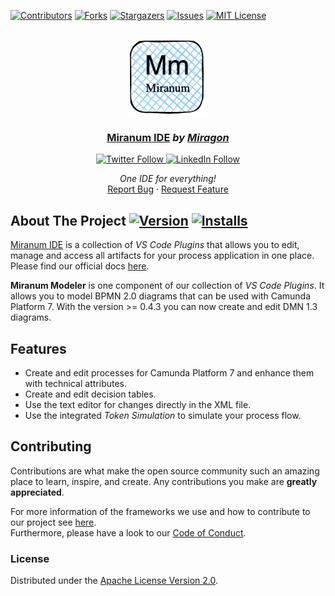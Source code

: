 <div id="top"></div>

<!-- PROJECT SHIELDS -->
[![Contributors][contributors-shield]][contributors-url]
[![Forks][forks-shield]][forks-url]
[![Stargazers][stars-shield]][stars-url]
[![Issues][issues-shield]][issues-url]
[![MIT License][license-shield]][license-url]
<!-- END OF PROJECT SHIELDS -->

<!-- PROJECT LOGO -->
<br />
<div align="center">
    <a href="#">
        <img src="https://raw.githubusercontent.com/Miragon/miranum-ide/main/images/miranum_logo.png" alt="Logo" height="120">
    </a>
    <h3 ><a href="https://miranum.com/">Miranum IDE</a> <i>by <a href="https://miragon.io/">Miragon</a></i></h3>
    <a href="https://twitter.com/miragon_io" target="_blank" rel="noreferrer noopener nofollow">
        <img src="https://img.shields.io/badge/follow-@miragon__io-1DA1F2?logo=twitter&style=social" alt="Twitter Follow">
    </a>
    <a href="https://www.linkedin.com/company/miragon-io" target="_blank" rel="noreferrer noopener nofollow">
        <img src="https://img.shields.io/badge/Follow-miragon-blue?style=social&logo=linkedin&logoColor=blue" alt="LinkedIn Follow">
    </a>
    <p>
        <i>One IDE for everything!</i>
        <br />
        <a href="https://github.com/Miragon/miranum-ide/issues">Report Bug</a>
        ·
        <a href="https://github.com/Miragon/miranum-ide/pulls">Request Feature</a>
    </p>
</div>

## About The Project [![Version][version-shield]][version-url] [![Installs][installs-shield]][installs-url]

[Miranum IDE](https://marketplace.visualstudio.com/items?itemName=miragon-gmbh.miranum-ide) is a collection of *VS Code Plugins* that allows you to edit, manage and access all artifacts for your 
process application in one place.
Please find our official docs [here](https://miranum.com/docs/components/miranum-ide/intro-miranum-ide).


**Miranum Modeler** is one component of our collection of *VS Code Plugins*.
It allows you to model BPMN 2.0 diagrams that can be used with Camunda Platform 7. With the version >= 0.4.3 you can now
create and edit DMN 1.3 diagrams.

## Features

* Create and edit processes for Camunda Platform 7 and enhance them with technical attributes.
* Create and edit decision tables.
* Use the text editor for changes directly in the XML file.
* Use the integrated *Token Simulation* to simulate your process flow.

## Contributing

Contributions are what make the open source community such an amazing place to learn, inspire, and create.
Any contributions you make are **greatly appreciated**.

For more information of the frameworks we use and how to contribute to our project see [here](https://github.com/Miragon/miranum-ide/blob/main/README.md).  
Furthermore, please have a look to our [Code of Conduct](https://miranum.com/docs/components/contributing/).

### License

Distributed under the [Apache License Version 2.0](https://github.com/Miragon/miranum-ide/blob/main/LICENSE).


<!-- MARKDOWN LINKS & IMAGES -->
<!-- https://www.markdownguide.org/basic-syntax/#reference-style-links -->
[contributors-shield]: https://img.shields.io/github/contributors/Miragon/miranum-ide.svg?style=for-the-badge
[contributors-url]: https://github.com/Miragon/miranum-ide/graphs/contributors
[forks-shield]: https://img.shields.io/github/forks/Miragon/miranum-ide.svg?style=for-the-badge
[forks-url]: https://github.com/Miragon/miranum-ide/network/members
[stars-shield]: https://img.shields.io/github/stars/Miragon/miranum-ide.svg?style=for-the-badge
[stars-url]: https://github.com/Miragon/miranum-ide/stargazers
[issues-shield]: https://img.shields.io/github/issues/Miragon/miranum-ide.svg?style=for-the-badge
[issues-url]: https://github.com/Miragon/miranum-ide/issues
[license-shield]: https://img.shields.io/github/license/Miragon/miranum-ide.svg?style=for-the-badge
[license-url]: https://github.com/Miragon/miranum-ide/blob/main/LICENSE

[version-shield]: https://img.shields.io/visual-studio-marketplace/v/miragon-gmbh.vs-code-bpmn-modeler
[version-url]: https://marketplace.visualstudio.com/items?itemName=miragon-gmbh.vs-code-bpmn-modeler
[installs-shield]: https://img.shields.io/visual-studio-marketplace/i/miragon-gmbh.vs-code-bpmn-modeler
[installs-url]: https://marketplace.visualstudio.com/items?itemName=miragon-gmbh.vs-code-bpmn-modeler
